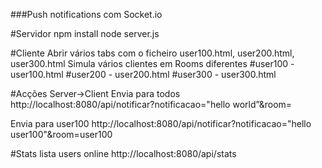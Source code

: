 ###Push notifications com Socket.io

#Servidor
npm install
node server.js

#Cliente
Abrir vários tabs com o ficheiro user100.html, user200.html, user300.html 
Simula vários clientes em Rooms diferentes
	#user100 - user100.html
	#user200 - user200.html
	#user300 - user300.html 

#Acções Server->Client
Envia para todos
http://localhost:8080/api/notificar?notificacao="hello world”&room=

Envia para user100
http://localhost:8080/api/notificar?notificacao="hello user100"&room=user100

#Stats lista users online
http://localhost:8080/api/stats